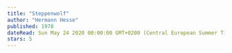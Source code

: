 ```yaml
---
title: "Steppenwolf"
author: "Hermann Hesse"
published: 1978
dateRead: Sun May 24 2020 00:00:00 GMT+0200 (Central European Summer Time)
stars: 5
---
```


